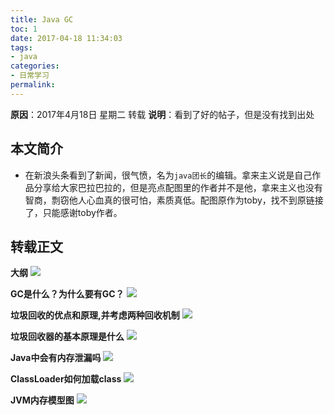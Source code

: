 ```yaml
---
title: Java GC
toc: 1
date: 2017-04-18 11:34:03
tags:
- java
categories:
- 日常学习
permalink:
---
```

**原因**：2017年4月18日 星期二 转载
**说明**：看到了好的帖子，但是没有找到出处

<!-- more -->
## 本文简介
- 在新浪头条看到了新闻，很气愤，名为`java团长`的编辑。拿来主义说是自己作品分享给大家巴拉巴拉的，但是亮点配图里的作者并不是他，拿来主义也没有智商，剽窃他人心血真的很可怕，素质真低。配图原作为toby，找不到原链接了，只能感谢toby作者。

## 转载正文

__大纲__
![](http://okj8snz5g.bkt.clouddn.com/blog/laji1.jpg)

__GC是什么？为什么要有GC？__
![](http://okj8snz5g.bkt.clouddn.com/blog/laji2.jpg)

__垃圾回收的优点和原理,并考虑两种回收机制__
![](http://okj8snz5g.bkt.clouddn.com/blog/laji3.jpg)

__垃圾回收器的基本原理是什么__
![](http://okj8snz5g.bkt.clouddn.com/blog/laji4.jpg)

__Java中会有内存泄漏吗__
![](http://okj8snz5g.bkt.clouddn.com/blog/laji5.jpg)

__ClassLoader如何加载class__
![](http://okj8snz5g.bkt.clouddn.com/blog/laji6.jpg)

__JVM内存模型图__
![](http://okj8snz5g.bkt.clouddn.com/blog/laji7.jpg)


